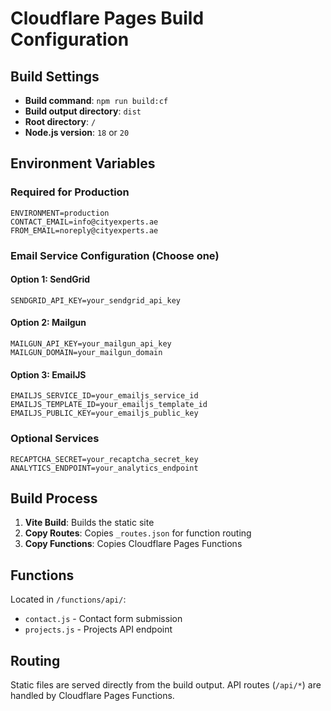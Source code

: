 # Cloudflare Pages Build Configuration

## Build Settings
- **Build command**: `npm run build:cf`
- **Build output directory**: `dist`
- **Root directory**: `/`
- **Node.js version**: `18` or `20`

## Environment Variables

### Required for Production
```
ENVIRONMENT=production
CONTACT_EMAIL=info@cityexperts.ae
FROM_EMAIL=noreply@cityexperts.ae
```

### Email Service Configuration (Choose one)

#### Option 1: SendGrid
```
SENDGRID_API_KEY=your_sendgrid_api_key
```

#### Option 2: Mailgun
```
MAILGUN_API_KEY=your_mailgun_api_key
MAILGUN_DOMAIN=your_mailgun_domain
```

#### Option 3: EmailJS
```
EMAILJS_SERVICE_ID=your_emailjs_service_id
EMAILJS_TEMPLATE_ID=your_emailjs_template_id
EMAILJS_PUBLIC_KEY=your_emailjs_public_key
```

### Optional Services
```
RECAPTCHA_SECRET=your_recaptcha_secret_key
ANALYTICS_ENDPOINT=your_analytics_endpoint
```

## Build Process

1. **Vite Build**: Builds the static site
2. **Copy Routes**: Copies `_routes.json` for function routing
3. **Copy Functions**: Copies Cloudflare Pages Functions

## Functions

Located in `/functions/api/`:
- `contact.js` - Contact form submission
- `projects.js` - Projects API endpoint

## Routing

Static files are served directly from the build output.
API routes (`/api/*`) are handled by Cloudflare Pages Functions.